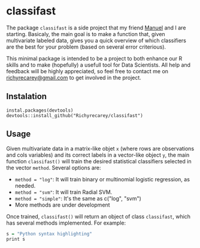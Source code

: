 # classifast

The package `classifast` is a side project that my friend [Manuel](https://github.com/MVaamonde "Manuel's GitHub profile") and I are starting. Basicaly, the main goal is to make a function that, given multivariate labeled data, gives you a quick overview of which classifiers are the best for your problem (based on several error criterious).

This minimal package is intended to be a project to both enhance our R skills and to make (hopefully) a usefull tool for Data Scientists. All help and feedback will be highly appreciated, so feel free to contact me on <richyrecarey@gmail.com> to get involved in the project.

## Instalation

`instal.packages(devtools)` <br />
`devtools::install_github("Richyrecarey/classifast")` <br />



## Usage

Given multivariate data in a matrix-like objet `x` (where rows are observations and cols variables) and its correct labels in a vector-like object `y`, the main function `classifast()` will train the desired statistical classifiers selected in the vector `method`. Several options are:


* `method = "log"`: It will train binary or multinomial logistic regression, as needed. <br />
* `method = "svm"`: It will train Radial SVM. <br />
* `method = "simple"`: It's the same as c("log", "svm") <br />
* More methods are under development <br />

Once trained, `classifast()` will return an object of class `classifast`, which has several methods implemented. For example:

```R
s = "Python syntax highlighting"
print s
```




